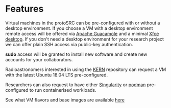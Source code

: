 
# Features

Virtual machines in the protoSRC can be pre-configured with or without a desktop environment. If you choose a
VM with a desktop environment remote access will be offered via [Apache Guacamole](https://guacamole.apache.org)
and a minimal [Xfce desktop](https://www.xfce.org). If you don't need a desktop environment for your research
project we can offer plain SSH access via public-key authentication.

**sudo** access will be granted to install new software and create new accounts for your collaborators.

Radioastronomers interested in using the [KERN](https://kernsuite.info) repository can request a VM with
the latest Ubuntu 18.04 LTS pre-configured.

Researchers can also request to have either [Singularity](https://sylabs.io) or [podman](https://podman.io)
pre-configured to run containerised workloads.

See what VM flavors and base images are available [here](tech_specifications.md)
